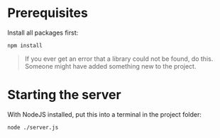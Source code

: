 # Prerequisites

Install all packages first:

```
npm install
```

> If you ever get an error that a library could not be found, do this.
> Someone might have added something new to the project.

# Starting the server

With NodeJS installed, put this into a terminal in the project folder:

```
node ./server.js
```
